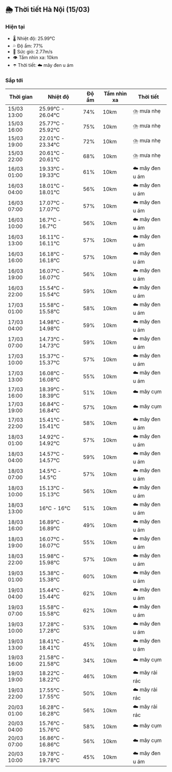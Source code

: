 ## 🌦️ Thời tiết Hà Nội (15/03)

### Hiện tại

- 🌡️ Nhiệt độ: 25.99℃
- 💦 Độ ẩm: 77%
- 💨 Sức gió: 2.77m/s
- 👁️ Tầm nhìn xa: 10km
- ☂️ Thời tiết: ☁️ mây đen u ám

### Sắp tới

| Thời gian | Nhiệt độ | Độ ẩm | Tầm nhìn xa | Thời tiết |
| --- | --- | --- | --- | --- |
| 15/03 13:00 | 25.99℃ - 26.04℃ | 74% | 10km | ⛈️ mưa nhẹ |
| 15/03 16:00 | 25.77℃ - 25.92℃ | 75% | 10km | ⛈️ mưa nhẹ |
| 15/03 19:00 | 22.01℃ - 23.34℃ | 72% | 10km | ⛈️ mưa nhẹ |
| 15/03 22:00 | 20.61℃ - 20.61℃ | 68% | 10km | ⛈️ mưa nhẹ |
| 16/03 01:00 | 19.33℃ - 19.33℃ | 61% | 10km | ☁️ mây đen u ám |
| 16/03 04:00 | 18.01℃ - 18.01℃ | 56% | 10km | ☁️ mây đen u ám |
| 16/03 07:00 | 17.07℃ - 17.07℃ | 57% | 10km | ☁️ mây đen u ám |
| 16/03 10:00 | 16.7℃ - 16.7℃ | 56% | 10km | ☁️ mây đen u ám |
| 16/03 13:00 | 16.11℃ - 16.11℃ | 57% | 10km | ☁️ mây đen u ám |
| 16/03 16:00 | 16.18℃ - 16.18℃ | 57% | 10km | ☁️ mây đen u ám |
| 16/03 19:00 | 16.07℃ - 16.07℃ | 56% | 10km | ☁️ mây đen u ám |
| 16/03 22:00 | 15.54℃ - 15.54℃ | 59% | 10km | ☁️ mây đen u ám |
| 17/03 01:00 | 15.58℃ - 15.58℃ | 58% | 10km | ☁️ mây đen u ám |
| 17/03 04:00 | 14.98℃ - 14.98℃ | 59% | 10km | ☁️ mây đen u ám |
| 17/03 07:00 | 14.73℃ - 14.73℃ | 59% | 10km | ☁️ mây đen u ám |
| 17/03 10:00 | 15.37℃ - 15.37℃ | 57% | 10km | ☁️ mây đen u ám |
| 17/03 13:00 | 16.08℃ - 16.08℃ | 55% | 10km | ☁️ mây đen u ám |
| 17/03 16:00 | 18.39℃ - 18.39℃ | 51% | 10km | ☁️ mây cụm |
| 17/03 19:00 | 16.84℃ - 16.84℃ | 57% | 10km | ☁️ mây cụm |
| 17/03 22:00 | 15.41℃ - 15.41℃ | 58% | 10km | ☁️ mây đen u ám |
| 18/03 01:00 | 14.92℃ - 14.92℃ | 57% | 10km | ☁️ mây đen u ám |
| 18/03 04:00 | 14.57℃ - 14.57℃ | 59% | 10km | ☁️ mây đen u ám |
| 18/03 07:00 | 14.5℃ - 14.5℃ | 57% | 10km | ☁️ mây đen u ám |
| 18/03 10:00 | 15.13℃ - 15.13℃ | 56% | 10km | ☁️ mây đen u ám |
| 18/03 13:00 | 16℃ - 16℃ | 51% | 10km | ☁️ mây đen u ám |
| 18/03 16:00 | 16.89℃ - 16.89℃ | 49% | 10km | ☁️ mây đen u ám |
| 18/03 19:00 | 16.07℃ - 16.07℃ | 55% | 10km | ☁️ mây đen u ám |
| 18/03 22:00 | 15.98℃ - 15.98℃ | 57% | 10km | ☁️ mây đen u ám |
| 19/03 01:00 | 15.38℃ - 15.38℃ | 60% | 10km | ☁️ mây đen u ám |
| 19/03 04:00 | 15.44℃ - 15.44℃ | 62% | 10km | ☁️ mây đen u ám |
| 19/03 07:00 | 15.58℃ - 15.58℃ | 62% | 10km | ☁️ mây đen u ám |
| 19/03 10:00 | 17.28℃ - 17.28℃ | 53% | 10km | ☁️ mây đen u ám |
| 19/03 13:00 | 18.41℃ - 18.41℃ | 45% | 10km | ☁️ mây đen u ám |
| 19/03 16:00 | 21.58℃ - 21.58℃ | 34% | 10km | ☁️ mây cụm |
| 19/03 19:00 | 18.22℃ - 18.22℃ | 46% | 10km | ☁️ mây rải rác |
| 19/03 22:00 | 17.55℃ - 17.55℃ | 50% | 10km | ☁️ mây rải rác |
| 20/03 01:00 | 16.28℃ - 16.28℃ | 56% | 10km | ☁️ mây rải rác |
| 20/03 04:00 | 15.76℃ - 15.76℃ | 58% | 10km | ☁️ mây cụm |
| 20/03 07:00 | 16.86℃ - 16.86℃ | 56% | 10km | ☁️ mây cụm |
| 20/03 10:00 | 19.78℃ - 19.78℃ | 45% | 10km | ☁️ mây đen u ám |

